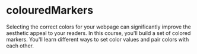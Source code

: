 # colouredMarkers

Selecting the correct colors for your webpage can significantly improve the aesthetic appeal to your readers.
In this course, you'll build a set of colored markers. You'll learn different ways to set color values and pair colors with each other.

